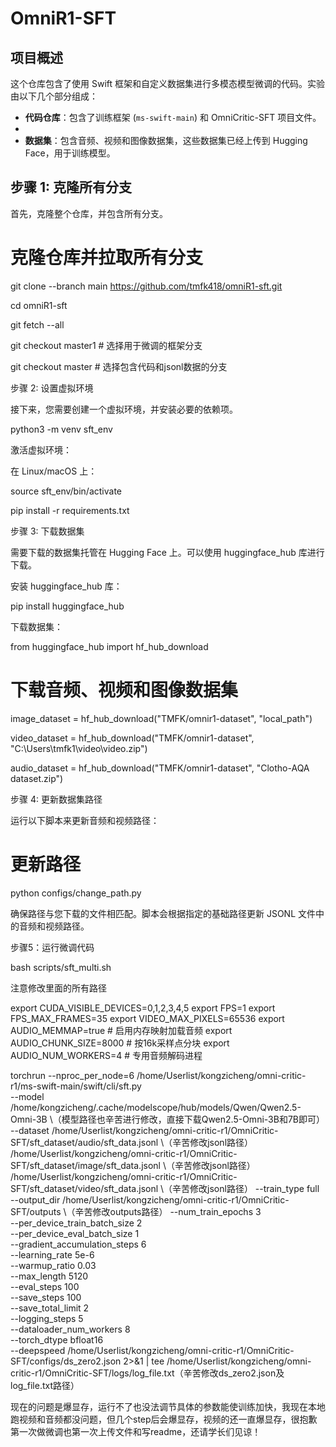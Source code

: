 # OmniR1-SFT

## 项目概述

这个仓库包含了使用 Swift 框架和自定义数据集进行多模态模型微调的代码。实验由以下几个部分组成：

- **代码仓库**：包含了训练框架 (`ms-swift-main`) 和 OmniCritic-SFT 项目文件。
- 
- **数据集**：包含音频、视频和图像数据集，这些数据集已经上传到 Hugging Face，用于训练模型。

## 步骤 1: 克隆所有分支

首先，克隆整个仓库，并包含所有分支。

# 克隆仓库并拉取所有分支

git clone --branch main https://github.com/tmfk418/omniR1-sft.git

cd omniR1-sft

git fetch --all

git checkout master1  # 选择用于微调的框架分支

git checkout master   # 选择包含代码和jsonl数据的分支

步骤 2: 设置虚拟环境

接下来，您需要创建一个虚拟环境，并安装必要的依赖项。

python3 -m venv sft_env

激活虚拟环境：

在 Linux/macOS 上：

source sft_env/bin/activate

pip install -r requirements.txt

步骤 3: 下载数据集

需要下载的数据集托管在 Hugging Face 上。可以使用 huggingface_hub 库进行下载。

安装 huggingface_hub 库：

pip install huggingface_hub

下载数据集：

from huggingface_hub import hf_hub_download

# 下载音频、视频和图像数据集

image_dataset = hf_hub_download("TMFK/omnir1-dataset", "local_path")

video_dataset = hf_hub_download("TMFK/omnir1-dataset", "C:\Users\tmfk1\video\video.zip")

audio_dataset = hf_hub_download("TMFK/omnir1-dataset", "Clotho-AQA dataset.zip")

步骤 4: 更新数据集路径

运行以下脚本来更新音频和视频路径：

# 更新路径

python configs/change_path.py

确保路径与您下载的文件相匹配。脚本会根据指定的基础路径更新 JSONL 文件中的音频和视频路径。

步骤5：运行微调代码

bash scripts/sft_multi.sh

注意修改里面的所有路径

export CUDA_VISIBLE_DEVICES=0,1,2,3,4,5
export FPS=1
export FPS_MAX_FRAMES=35
export VIDEO_MAX_PIXELS=65536
export AUDIO_MEMMAP=true  # 启用内存映射加载音频
export AUDIO_CHUNK_SIZE=8000  # 按16k采样点分块
export AUDIO_NUM_WORKERS=4  # 专用音频解码进程

torchrun --nproc_per_node=6 /home/Userlist/kongzicheng/omni-critic-r1/ms-swift-main/swift/cli/sft.py \
  --model /home/kongzicheng/.cache/modelscope/hub/models/Qwen/Qwen2.5-Omni-3B \（模型路径也辛苦进行修改，直接下载Qwen2.5-Omni-3B和7B即可）
  --dataset /home/Userlist/kongzicheng/omni-critic-r1/OmniCritic-SFT/sft_dataset/audio/sft_data.jsonl \（辛苦修改jsonl路径）
            /home/Userlist/kongzicheng/omni-critic-r1/OmniCritic-SFT/sft_dataset/image/sft_data.jsonl \（辛苦修改jsonl路径）
            /home/Userlist/kongzicheng/omni-critic-r1/OmniCritic-SFT/sft_dataset/video/sft_data.jsonl \（辛苦修改jsonl路径）
  --train_type full \
  --output_dir /home/Userlist/kongzicheng/omni-critic-r1/OmniCritic-SFT/outputs \（辛苦修改outputs路径）
  --num_train_epochs 3 \
  --per_device_train_batch_size 2 \
  --per_device_eval_batch_size 1 \
  --gradient_accumulation_steps 6 \
  --learning_rate 5e-6 \
  --warmup_ratio 0.03 \
  --max_length 5120 \
  --eval_steps 100 \
  --save_steps 100 \
  --save_total_limit 2 \
  --logging_steps 5 \
  --dataloader_num_workers 8 \
  --torch_dtype bfloat16 \
  --deepspeed /home/Userlist/kongzicheng/omni-critic-r1/OmniCritic-SFT/configs/ds_zero2.json  2>&1 | tee /home/Userlist/kongzicheng/omni-critic-r1/OmniCritic-SFT/logs/log_file.txt（辛苦修改ds_zero2.json及log_file.txt路径）

  现在的问题是爆显存，运行不了也没法调节具体的参数能使训练加快，我现在本地跑视频和音频都没问题，但几个step后会爆显存，视频的还一直爆显存，很抱歉第一次做微调也第一次上传文件和写readme，还请学长们见谅！
